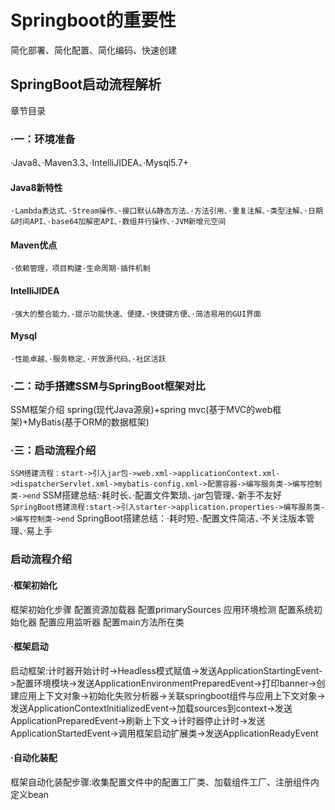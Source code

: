 # Springboot的重要性

简化部署、简化配置、简化编码、快速创建

## SpringBoot启动流程解析

章节目录

### ·一：环境准备

·Java8、·Maven3.3、·IntelliJIDEA、·Mysql5.7+

#### Java8新特性

`·Lambda表达式、·Stream操作、·接口默认&静态方法、·方法引用、·重复注解、·类型注解、·日期&时间API、·base64加解密API、·数组并行操作、·JVM新增元空间`

#### Maven优点

`·依赖管理，项目构建·生命周期·插件机制`

#### IntelliJIDEA

`·强大的整合能力、·提示功能快速、便捷、·快捷键方便、·简洁易用的GUI界面`

#### Mysql

`·性能卓越、·服务稳定、·开放源代码、·社区活跃`

### ·二：动手搭建SSM与SpringBoot框架对比

SSM框架介绍 spring(现代Java源泉)+spring mvc(基于MVC的web框架)+MyBatis(基于ORM的数据框架)

### ·三：启动流程介绍

`SSM搭建流程：start->引入jar包->web.xml->applicationContext.xml->dispatcherServlet.xml->mybatis-config.xml->配置容器->编写服务类->编写控制类->end`
SSM搭建总结:·耗时长、·配置文件繁琐、·jar包管理、·新手不友好
`SpringBoot搭建流程:start->引入starter->application.properties->编写服务类->编写控制类->end`
SpringBoot搭建总结：·耗时短、·配置文件简洁、·不关注版本管理、·易上手

### 启动流程介绍

#### ·框架初始化

框架初始化步骤
配置资源加载器
配置primarySources
应用环境检测
配置系统初始化器
配置应用监听器
配置main方法所在类

#### ·框架启动

启动框架:计时器开始计时->Headless模式赋值->发送ApplicationStartingEvent->配置环境模块->发送ApplicationEnvironmentPreparedEvent->打印banner->创建应用上下文对象->初始化失败分析器->关联springboot组件与应用上下文对象->发送ApplicationContextlnitializedEvent->加载sources到context->发送ApplicationPreparedEvent->刷新上下文->计时器停止计时->发送ApplicationStartedEvent->调用框架启动扩展类->发送ApplicationReadyEvent

#### ·自动化装配

框架自动化装配步骤:收集配置文件中的配置工厂类、加载组件工厂、注册组件内定义bean
